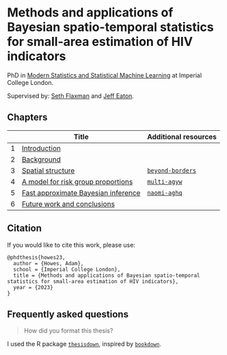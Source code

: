 # Methods and applications of Bayesian spatio-temporal statistics for small-area estimation of HIV indicators

PhD in [Modern Statistics and Statistical Machine Learning](https://statml.io/) at Imperial College London.

Supervised by: [Seth Flaxman](https://sethrf.com/) and [Jeff Eaton](https://www.imperial.ac.uk/people/jeffrey.eaton).

## Chapters

|            | Title      | Additional resources |
| ---------- | ---------- | -------------------- |
| 1 | [Introduction](https://athowes.github.io/thesis/introduction.html) | |
| 2 | [Background](https://athowes.github.io/thesis/background.html) | |
| 3 | [Spatial structure](https://athowes.github.io/thesis/beyond-borders.html)  | [`beyond-borders`](https://github.com/athowes/beyond-borders) |
| 4 | [A model for risk group proportions](https://athowes.github.io/thesis/multi-agyw.html)  | [`multi-agyw`](https://github.com/athowes/multi-agyw) |
| 5 | [Fast approximate Bayesian inference](https://athowes.github.io/thesis/naomi-aghq.html) | [`naomi-aghq`](https://github.com/athowes/naomi-aghq) |
| 6 | [Future work and conclusions](https://athowes.github.io/thesis/conclusions.html) | |

## Citation

If you would like to cite this work, please use:

```
@phdthesis{howes23,
  author = {Howes, Adam},
  school = {Imperial College London},
  title = {Methods and applications of Bayesian spatio-temporal statistics for small-area estimation of HIV indicators},
  year = {2023}
}
```

## Frequently asked questions

> How did you format this thesis?

I used the R package [`thesisdown`](https://github.com/ismayc/thesisdown), inspired by [`bookdown`](https://github.com/rstudio/bookdown).
